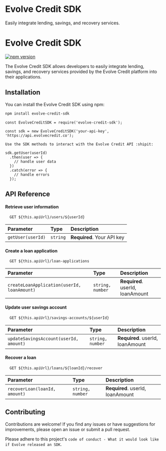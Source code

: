 
# Evolve Credit SDK

Easily integrate lending, savings, and recovery services.

# Evolve Credit SDK

[![npm version](https://img.shields.io/npm/v/evolve-credit-sdk.svg)](https://www.npmjs.com/package/evolve-credit-sdk)

The Evolve Credit SDK allows developers to easily integrate lending, savings, and recovery services provided by the Evolve Credit platform into their applications.

## Installation

You can install the Evolve Credit SDK using npm:

```bash
npm install evolve-credit-sdk
```

```
const EvolveCreditSDK = require('evolve-credit-sdk');

const sdk = new EvolveCreditSDK('your-api-key', 'https://api.evolvecredit.co');

Use the SDK methods to interact with the Evolve Credit API :shipit:

sdk.getUser(userId)
  .then(user => {
    // handle user data
  })
  .catch(error => {
    // handle errors
  });

```


## API Reference

#### Retrieve user information

```http
  GET ${this.apiUrl}/users/${userId}
```

| Parameter | Type     | Description                |
| :-------- | :------- | :------------------------- |
| `getUser(userId)` | `string` | **Required**. Your API key |

#### Create a loan application

```http
  GET ${this.apiUrl}/loan-applications
```

| Parameter | Type     | Description                       |
| :-------- | :------- | :-------------------------------- |
| `createLoanApplication(userId, loanAmount)`      | `string, number` | **Required**. userId, loanAmount |

#### Update user savings account

```http
  GET ${this.apiUrl}/savings-accounts/${userId}
```

| Parameter | Type     | Description                       |
| :-------- | :------- | :-------------------------------- |
| `updateSavingsAccount(userId, amount)`      | `string, number` | **Required**. userId, loanAmount |

#### Recover a loan

```http
  GET ${this.apiUrl}/loans/${loanId}/recover
```

| Parameter | Type     | Description                       |
| :-------- | :------- | :-------------------------------- |
| `recoverLoan(loanId, amount)`      | `string, number` | **Required**. userId, loanAmount |


## Contributing

Contributions are welcome! If you find any issues or have suggestions for improvements, please open an issue or submit a pull request.


Please adhere to this project's `code of conduct - What it would look like if Evolve released an SDK`.

